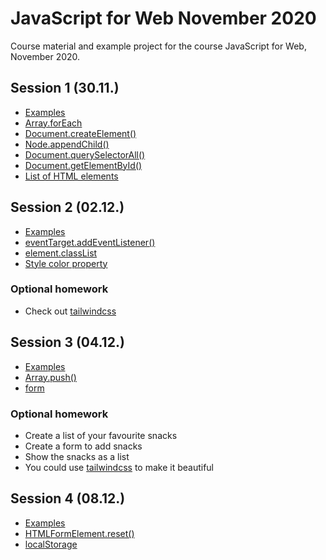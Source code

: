 # JavaScript for Web November 2020

Course material and example project for the course JavaScript for Web, November 2020.

## Session 1 (30.11.)

* [Examples](https://codesandbox.io/s/js-for-web-2-1-gbbmz)
* [Array.forEach](https://developer.mozilla.org/en-US/docs/Web/JavaScript/Reference/Global_Objects/Array/forEach)
* [Document.createElement()](https://developer.mozilla.org/en-US/docs/Web/API/Document/createElement)
* [Node.appendChild()](https://developer.mozilla.org/en-US/docs/Web/API/Node/appendChild)
* [Document.querySelectorAll()](https://developer.mozilla.org/en-US/docs/Web/API/Document/querySelectorAll)
* [Document.getElementById()](https://developer.mozilla.org/en-US/docs/Web/API/Document/getElementById)
* [List of HTML elements](https://developer.mozilla.org/en-US/docs/Web/HTML/Element)

## Session 2 (02.12.)

* [Examples](https://codesandbox.io/s/session-2-00ejt?file=/src/index.js)
* [eventTarget.addEventListener()](https://developer.mozilla.org/en-US/docs/Web/API/EventTarget/addEventListener)
* [element.classList](https://developer.mozilla.org/en-US/docs/Web/API/Element/classList)
* [Style color property](https://www.w3schools.com/jsref/prop_style_color.asp)

### Optional homework

* Check out [tailwindcss](https://tailwindcss.com/)

## Session 3 (04.12.)

* [Examples](https://codesandbox.io/s/session-3-5gpps?file=/src/index.js)
* [Array.push()](https://developer.mozilla.org/en-US/docs/Web/JavaScript/Reference/Global_Objects/Array/push)
* [form](https://developer.mozilla.org/en-US/docs/Web/HTML/Element/form)

### Optional homework

* Create a list of your favourite snacks
* Create a form to add snacks
* Show the snacks as a list
* You could use [tailwindcss](https://tailwindcss.com/) to make it beautiful

## Session 4 (08.12.)

* [Examples](https://codesandbox.io/s/session-4-ynlru?file=/src/index.js)
* [HTMLFormElement.reset()](https://developer.mozilla.org/en-US/docs/Web/API/HTMLFormElement/reset)
* [localStorage](https://developer.mozilla.org/en-US/docs/Web/API/Window/localStorage)
